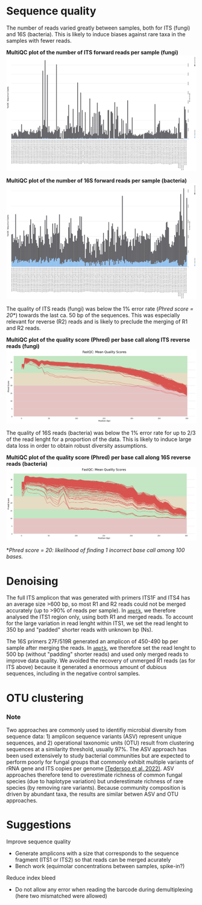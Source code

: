 # Sequence quality

The number of reads varied greatly between samples, both for ITS (fungi) and 16S (bacteria). This is likely to induce biases against rare taxa in the samples with fewer reads.

**MultiQC plot of the number of ITS forward reads per sample (fungi)**
![](output/ITS/fastqc_report/read_count_R1.png)

**MultiQC plot of the number of 16S forward reads per sample (bacteria)**
![](output/16S/fastqc_report/read_count_R1.png)

The quality of ITS reads (fungi) was below the 1% error rate (*Phred score = 20**) towards the last ca. 50 bp of the sequences. This was especially relevant for reverse (R2) reads and is likely to preclude the merging of R1 and R2 reads.


**MultiQC plot of the quality score (Phred) per base call along ITS reverse reads (fungi)**
![](output/ITS/fastqc_report/phred_score_R2.png)

The quality of 16S reads (bacteria) was below the 1% error rate for up to 2/3 of the read lenght for a proportion of the data. This is likely to induce large data loss in order to obtain robust diversity assumptions.

**MultiQC plot of the quality score (Phred) per base call along 16S reverse reads (bacteria)**
![](output/16S/fastqc_report/phred_score_R2.png)

**Phred score = 20: likelihood of finding 1 incorrect base call among 100 bases.*


# Denoising

The full ITS amplicon that was generated with primers ITS1F and ITS4 has an average size >600 bp, so most R1 and R2 reads could not be merged accurately (up to >90% of reads per sample). In [`amptk`](https://github.com/Royal-Botanic-Gardens-Victoria/VicMicrobiome/tree/main/bin/3a_amptk_ITS.sh), we therefore analysed the ITS1 region only, using both R1 and merged reads. To account for the large variation in read lenght within ITS1, we set the read lenght to 350 bp and "padded" shorter reads with unknown bp (Ns).

The 16S primers 27F/519R generated an amplicon of 450-490 bp per sample after merging the reads. In [`amptk`](https://github.com/Royal-Botanic-Gardens-Victoria/VicMicrobiome/tree/main/bin/3b_amptk_16S.sh), we therefore set the read lenght to 500 bp (without "padding" shorter reads) and used only merged reads to improve data quality. We avoided the recovery of unmerged R1 reads (as for ITS above) because it generated a enormous amount of dubious sequences, including in the negative control samples.


# OTU clustering

### Note
Two approaches are commonly used to identifiy microbial diversity from sequence data: 1) amplicon sequence variants (ASV) represent unique sequences, and 2) operational taxonomic units (OTU) result from clustering sequences at a similarity threshold, usually 97%. The ASV approach has been used extensively to study bacterial communities but are expected to perform poorly for fungal groups that commonly exhibit multiple variants of rRNA gene and ITS copies per genome [(Tedersoo et al. 2022)](https://onlinelibrary.wiley.com/doi/10.1111/mec.16460). ASV approaches therefore tend to overestimate richness of common fungal species (due to haplotype variation) but underestimate richness of rare species (by removing rare variants). Because community composition is  driven by abundant taxa, the results are similar betwen ASV and OTU approaches.


# Suggestions 

Improve sequence quality
- Generate amplicons with a size that corresponds to the sequence fragment (ITS1 or ITS2) so that reads can be merged acurately
- Bench work (equimolar concentrations between samples, spike-in?)

Reduce index bleed
- Do not allow any error when reading the barcode during demultiplexing (here two mismatched were allowed)